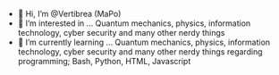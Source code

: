 - 👋 Hi, I’m @Vertibrea (MaPo)
- 👀 I’m interested in ... Quantum mechanics, physics, information technology, cyber security and many other nerdy things
- 🌱 I’m currently learning ... Quantum mechanics, physics, information technology, cyber security and many other nerdy things regarding programming; Bash, Python, HTML, Javascript


